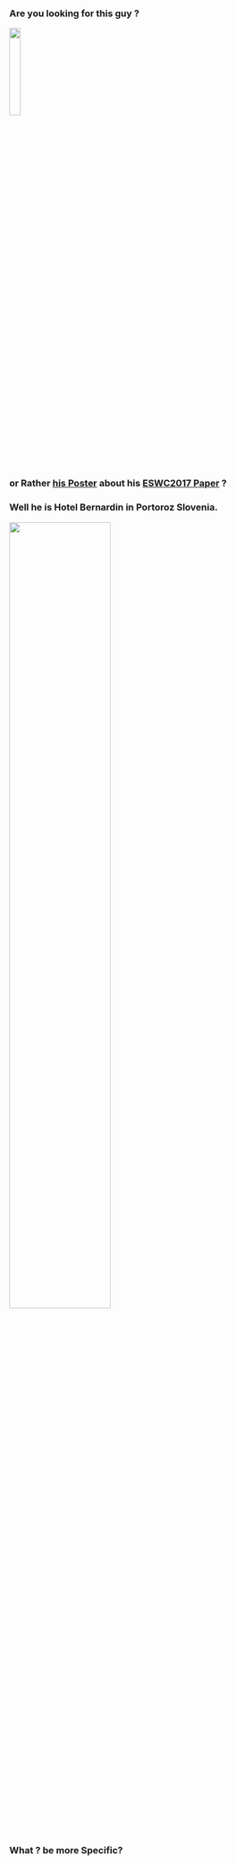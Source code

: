 ### Are you looking for this guy ? 

<img src="https://avatars3.githubusercontent.com/u/1453243?v=3&u=1808b14d3ef07c1a06704175b6272cd5223c60bd&s=400" width="20%">


### or Rather [his Poster]() about his [ESWC2017 Paper](http://bit.ly/eswc2017-elsahar-paper) ? 


### Well he is Hotel Bernardin in Portoroz Slovenia.
<img src="http://i.imgur.com/qt6O0Ys.png" width="60%">

### What ? be more Specific?


